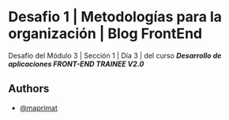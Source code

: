 # Desafio 1 | Metodologías para la organización | Blog FrontEnd

Desafío del Módulo 3 | Sección 1 | Día 3 | del curso _**Desarrollo de aplicaciones FRONT-END TRAINEE V2.0**_

## Authors

- [@maprimat](https://www.github.com/maprimat)